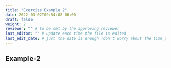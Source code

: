 ```yaml
---
title: "Exercise Example 2"
date: 2022-03-02T09:54:08-06:00
draft: false
weight: 2
reviewer: "" # to be set by the approving reviewer
last_editor: "" # update each time the file is edited
last_edit_date: # just the date is enough (don't worry about the time portion)
---
```


## Example-2